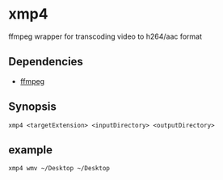 # xmp4

ffmpeg wrapper for transcoding video to h264/aac format

## Dependencies
* [ffmpeg](https://ffmpeg.org "ffmpeg")

## Synopsis
	xmp4 <targetExtension> <inputDirectory> <outputDirectory>

## example
	xmp4 wmv ~/Desktop ~/Desktop
